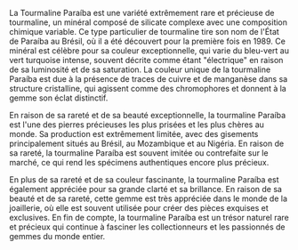 La Tourmaline Paraíba est une variété extrêmement rare et précieuse de tourmaline, un minéral composé de silicate complexe avec une composition chimique variable. Ce type particulier de tourmaline tire son nom de l'État de Paraíba au Brésil, où il a été découvert pour la première fois en 1989. Ce minéral est célèbre pour sa couleur exceptionnelle, qui varie du bleu-vert au vert turquoise intense, souvent décrite comme étant "électrique" en raison de sa luminosité et de sa saturation. La couleur unique de la tourmaline Paraíba est due à la présence de traces de cuivre et de manganèse dans sa structure cristalline, qui agissent comme des chromophores et donnent à la gemme son éclat distinctif.

En raison de sa rareté et de sa beauté exceptionnelle, la tourmaline Paraíba est l'une des pierres précieuses les plus prisées et les plus chères au monde. Sa production est extrêmement limitée, avec des gisements principalement situés au Brésil, au Mozambique et au Nigéria. En raison de sa rareté, la tourmaline Paraíba est souvent imitée ou contrefaite sur le marché, ce qui rend les spécimens authentiques encore plus précieux.

En plus de sa rareté et de sa couleur fascinante, la tourmaline Paraíba est également appréciée pour sa grande clarté et sa brillance. En raison de sa beauté et de sa rareté, cette gemme est très appréciée dans le monde de la joaillerie, où elle est souvent utilisée pour créer des pièces exquises et exclusives. En fin de compte, la tourmaline Paraíba est un trésor naturel rare et précieux qui continue à fasciner les collectionneurs et les passionnés de gemmes du monde entier.